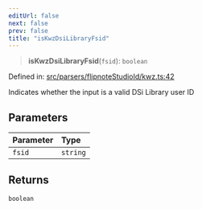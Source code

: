 ```yaml
---
editUrl: false
next: false
prev: false
title: "isKwzDsiLibraryFsid"
---
```


> **isKwzDsiLibraryFsid**(`fsid`): `boolean`

Defined in: [src/parsers/flipnoteStudioId/kwz.ts:42](https://github.com/jaames/flipnote.js/blob/fa9305c29e8ec1c9100d20a6b44d2fa614eb1888/src/parsers/flipnoteStudioId/kwz.ts#L42)

Indicates whether the input is a valid DSi Library user ID

## Parameters

| Parameter | Type |
| :------ | :------ |
| `fsid` | `string` |

## Returns

`boolean`
